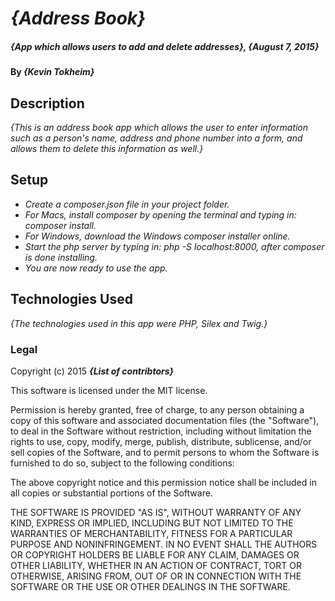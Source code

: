 # _{Address Book}_

##### _{App which allows users to add and delete addresses}, {August 7, 2015}_

#### By _**{Kevin Tokheim}**_

## Description

_{This is an address book app which allows the user to enter information such as a person's name, address and phone number into a form, and allows them to delete this information as well.}_

## Setup

* _Create a composer.json file in your project folder._
* _For Macs, install composer by opening the terminal and typing in: composer install._
* _For Windows, download the Windows composer installer online._
* _Start the php server by typing in: php -S localhost:8000, after composer is done installing._
* _You are now ready to use the app._

## Technologies Used

_{The technologies used in this app were PHP, Silex and Twig.}_

### Legal

Copyright (c) 2015 **_{List of contribtors}_**

This software is licensed under the MIT license.

Permission is hereby granted, free of charge, to any person obtaining a copy
of this software and associated documentation files (the "Software"), to deal
in the Software without restriction, including without limitation the rights
to use, copy, modify, merge, publish, distribute, sublicense, and/or sell
copies of the Software, and to permit persons to whom the Software is
furnished to do so, subject to the following conditions:

The above copyright notice and this permission notice shall be included in
all copies or substantial portions of the Software.

THE SOFTWARE IS PROVIDED "AS IS", WITHOUT WARRANTY OF ANY KIND, EXPRESS OR
IMPLIED, INCLUDING BUT NOT LIMITED TO THE WARRANTIES OF MERCHANTABILITY,
FITNESS FOR A PARTICULAR PURPOSE AND NONINFRINGEMENT. IN NO EVENT SHALL THE
AUTHORS OR COPYRIGHT HOLDERS BE LIABLE FOR ANY CLAIM, DAMAGES OR OTHER
LIABILITY, WHETHER IN AN ACTION OF CONTRACT, TORT OR OTHERWISE, ARISING FROM,
OUT OF OR IN CONNECTION WITH THE SOFTWARE OR THE USE OR OTHER DEALINGS IN
THE SOFTWARE.
